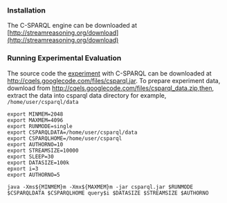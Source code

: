 ### Installation ###

The C-SPARQL engine can be downloaded at [http://streamreasoning.org/download](http://streamreasoning.org/download)


### Running Experimental Evaluation ###

The source code the [experiment](http://code.google.com/p/cqels/wiki/Experiments) with C-SPARQL can be downloaded at http://cqels.googlecode.com/files/csparql.jar. To prepare experiment data, download from http://cqels.googlecode.com/files/csparql_data.zip,then, extract the data into csparql data directory for example, `/home/user/csparql/data`

```
export MINMEM=2048
export MAXMEM=4096
export RUNMODE=single
export CSPARQLDATA=/home/user/csparql/data
export CSPARQLHOME=/home/user/csparql
export AUTHORNO=10
export STREAMSIZE=10000
export SLEEP=30
export DATASIZE=100k
epxort i=3
export AUTHORNO=5

java -Xms${MINMEM}m -Xmx${MAXMEM}m -jar csparql.jar $RUNMODE $CSPARQLDATA $CSPARQLHOME query$i $DATASIZE $STREAMSIZE $AUTHORNO
```
